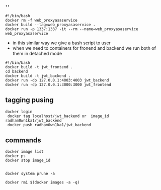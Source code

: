 ## ..
```
#!/bin/bash
docker rm -f web_proxyasaservice
docker build --tag=web_proxyasaservice .
docker run -p 1337:1337 -it --rm --name=web_proxyasaservice web_proxyasaservice
```
- in this similar way  we give a bash script to user
- when we need to containers for fronend and backend we run both of them in detached mode

```
#!/bin/bash
docker build -t jwt_frontend .
cd backend
docker build -t jwt_backend .
docker run -dp 127.0.0.1:4003:4003 jwt_backend
docker run -dp 127.0.0.1:3000:3000 jwt_frontend
```

## tagging pusing

```
docker login
 docker tag localhost/jwt_backend or  image_id radham0wn1ka1/jwt_backend
 docker push radham0wn1ka1/jwt_backend
```
## commands
```
docker image list
docker ps
docker stop image_id


docker system prune -a

docker rmi $(docker images -a -q)
```